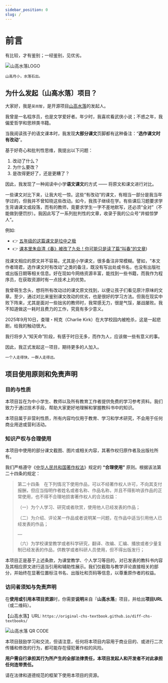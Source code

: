 ```yaml
---
sidebar_position: 0
slug: /
---
```


# 前言

有比较，才有鉴别；一经鉴别，见优劣。

![山高水落LOGO](/img/logo-240x240.png)

```
山高月小，水落石出。
```

## 为什么发起〔山高水落〕项目？

大家好，我是`吴尚智`，是开源项目[山高水落](https://github.com/original-chs-textbook/diff-chs-textbooks)的发起人。

我曾是一名程序员，也是文学爱好者。年少时，我喜欢看武侠小说；不惑之年，我偏爱哲学和思辨类书籍。

当我阅读孩子的语文课本时，我发现**大部分课文**页脚都有这种备注：“**选作课文时有改动**”。

基于好奇心和批判性思维，我提出以下问题：

1. 改动了什么？
2. 为什么要改？
3. 是改得更好了，还是更糟了？

因此，我发现了一种阅读中小学**语文课文**的方式 —— 将原文和课文进行对比。

一些课文对比下来，让我大吃一惊。这些“有改动”的课文，有相当一部分是我当年学过的，但我并不曾知晓这些改动。如今，我孩子继续在学。有些课后习题要求学生背诵课文或段落，而有的教师，竟要求学生一字不差地默写，还必须“全对”（不能做到便罚抄）。我因此写了一系列批判性的文章，收录于我的公众号“井蛙惊梦人”。

例如:

- 👉 [五年级的这篇课文是垃中之极](https://mp.weixin.qq.com/s/9FjQckY0b8qnIjMzcpvy3w)
- 👉 [课本里朱自清《春》被改了九处！你可能只是读了篇“叫春”的文章](https://mp.weixin.qq.com/s/k9lmGOr67C5nuY1u81jCGA))

找课文相应的原文并不容易。尤其是小学课文，很多备注非常模糊。譬如，“本文作者琦君，选作课文时有改动”之类的备注，既没有写出处或书名，也没有出版社或出版日期等相关信息。好在现如今网络资源丰富，能找到一些书籍，而我作为程序员，在获取资源时有一点技术上的优势。

我曾萌生念头，想将所有改动过的课文原文找到，以便让孩子们看见原汁原味的文章。至少，通过对比来鉴别课文改动的优劣，也是很好的学习方法。但我在现实中败下阵来，尤其是面对一些拙劣的教师时，我常感无力，很是气馁，屡战屡败。我不知道做这一耗时且费力的工作，究竟有多少意义。

2025年9月10日，查理・柯克（Charlie Kirk）在大学校园内被枪杀，这是一起悲剧，给我的触动很大。

我行将步入“知天命”阶段，有感于时日无多，而作为人，应该做一些有意义的事。

因此，我正式发起这一项目，期待更多的人加入。


```
一个人走得快，一群人走得远。
```

## 项目使用原则和免责声明

### 目的与性质

本项目旨在为中小学生、教师以及所有教育工作者提供免费的学习参考资料。我们致力于通过技术手段，帮助大家更好地理解和掌握教科书中的知识。

本项目属于非营利性质，所有内容均仅用于教育、学习和学术研究，不会用于任何商业用途或营利活动。

### 知识产权与合理使用

本项目中使用的部分课文截图、图片或相关内容，其著作权归原作者及出版社所有。

我们严格遵守《[中华人民共和国著作权法](https://www.gov.cn/guoqing/2021-10/29/content_5647633.htm)》规定的 **“合理使用”** 原则。根据该法第二十四条的规定：

> 第二十四条　在下列情况下使用作品，可以不经著作权人许可，不向其支付报酬，但应当指明作者姓名或者名称、作品名称，并且不得影响该作品的正常使用，也不得不合理地损害著作权人的合法权益：
>    
>    （一）为个人学习、研究或者欣赏，使用他人已经发表的作品；
>    
>    （二）为介绍、评论某一作品或者说明某一问题，在作品中适当引用他人已经发表的作品；
>    
>     ……
>    
>    （六）为学校课堂教学或者科学研究，翻译、改编、汇编、播放或者少量复制已经发表的作品，供教学或者科研人员使用，但不得出版发行；

本项目正是基于上述条款，为课堂教学、个人学习等目的，对已发表的教科书内容及其相应原文进行适当引用和辅助性展示。我们仅截取与教学评论直接相关的部分，并始终在显著位置标注书名、出版社和页码等信息，以尊重原作者的权益。

### 访问者须知与免责声明

在**使用或引用本项目资源**时，你需要**说明**来自『**山高水落**』项目，并给出**项目URL**（或二维码）。

【山高水落】URL: `https://original-chs-textbook.github.io/diff-chs-textbooks/`

![山高水落 QR CODE](/img/qr-code-url-240x240.png)

本项目鼓励学习和交流，但请注意，任何将本项目内容用于商业目的、或进行二次传播和修改的行为，都可能存在侵犯著作权的风险。

**用户需自行承担其行为所产生的全部法律责任，本项目发起人和开发者不对此承担任何连带责任。**

请在法律和道德规范的框架下使用本项目的资源。